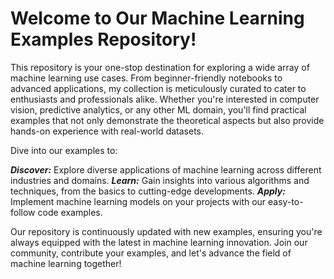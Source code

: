 # **Welcome to Our Machine Learning Examples Repository!**

This repository is your one-stop destination for exploring a wide array of machine learning use cases. From beginner-friendly notebooks to advanced applications, my collection is meticulously curated to cater to enthusiasts and professionals alike. Whether you're interested in computer vision, predictive analytics, or any other ML domain, you'll find practical examples that not only demonstrate the theoretical aspects but also provide hands-on experience with real-world datasets.

Dive into our examples to:

***Discover:*** Explore diverse applications of machine learning across different industries and domains.
***Learn:*** Gain insights into various algorithms and techniques, from the basics to cutting-edge developments.
***Apply:*** Implement machine learning models on your projects with our easy-to-follow code examples.

Our repository is continuously updated with new examples, ensuring you're always equipped with the latest in machine learning innovation. Join our community, contribute your examples, and let's advance the field of machine learning together!
